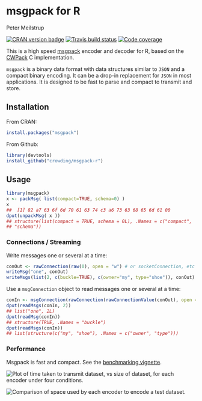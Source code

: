 msgpack for R
================
Peter Meilstrup

[![CRAN version
badge](http://www.r-pkg.org/badges/version/msgpack)](https://cran.r-project.org/package=msgpack)
[![Travis build
status](http://travis-ci.org/crowding/msgpack-r.svg?branch=master)](https://travis-ci.org/crowding/msgpack-r)
[![Code
coverage](https://codecov.io/gh/crowding/msgpack-r/branch/master/graph/badge.svg)](https://codecov.io/gh/crowding/msgpack-r)

This is a high speed [msgpack](https://msgpack.org) encoder and decoder
for R, based on the [CWPack](https://github.com/clwi/CWPack) C
implementation.

`msgpack` is a binary data format with data structures similar to `JSON`
and a compact binary encoding. It can be a drop-in replacement for
`JSON` in most applications. It is designed to be fast to parse and
compact to transmit and store.

## Installation

From CRAN:

``` r
install.packages("msgpack")
```

From Github:

``` r
library(devtools)
install_github("crowding/msgpack-r")
```

## Usage

``` r
library(msgpack)
x <- packMsg( list(compact=TRUE, schema=0) )
x
##  [1] 82 a7 63 6f 6d 70 61 63 74 c3 a6 73 63 68 65 6d 61 00
dput(unpackMsg( x ))
## structure(list(compact = TRUE, schema = 0L), .Names = c("compact", 
## "schema"))
```

### Connections / Streaming

Write messages one or several at a time:

``` r
conOut <- rawConnection(raw(0), open = "w") # or socketConnection, etc
writeMsg("one", conOut)
writeMsgs(list(2, c(buckle=TRUE), c(owner="my", type="shoe")), conOut)
```

Use a `msgConnection` object to read messages one or several at a
time:

``` r
conIn <- msgConnection(rawConnection(rawConnectionValue(conOut), open = "r"))
dput(readMsgs(conIn, 2))
## list("one", 2L)
dput(readMsg(conIn))
## structure(TRUE, .Names = "buckle")
dput(readMsgs(conIn))
## list(structure(c("my", "shoe"), .Names = c("owner", "type")))
```

### Performance

Msgpack is fast and compact. See the [benchmarking
vignette](inst/doc/comparison.html).

![Plot of time taken to transmit dataset, vs size of dataset, for each
encoder under four conditions.](gh/space.svg)

![Comparison of space used by each encoder to encode a test
dataset.](gh/time.svg)
